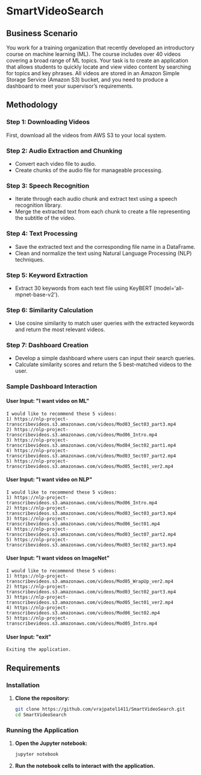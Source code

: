 # SmartVideoSearch

## Business Scenario

You work for a training organization that recently developed an introductory course on machine learning (ML). The course includes over 40 videos covering a broad range of ML topics. Your task is to create an application that allows students to quickly locate and view video content by searching for topics and key phrases. All videos are stored in an Amazon Simple Storage Service (Amazon S3) bucket, and you need to produce a dashboard to meet your supervisor’s requirements.

## Methodology

### Step 1: Downloading Videos
First, download all the videos from AWS S3 to your local system.

### Step 2: Audio Extraction and Chunking
- Convert each video file to audio.
- Create chunks of the audio file for manageable processing.

### Step 3: Speech Recognition
- Iterate through each audio chunk and extract text using a speech recognition library.
- Merge the extracted text from each chunk to create a file representing the subtitle of the video.

### Step 4: Text Processing
- Save the extracted text and the corresponding file name in a DataFrame.
- Clean and normalize the text using Natural Language Processing (NLP) techniques.

### Step 5: Keyword Extraction
- Extract 30 keywords from each text file using KeyBERT (model='all-mpnet-base-v2').

### Step 6: Similarity Calculation
- Use cosine similarity to match user queries with the extracted keywords and return the most relevant videos.

### Step 7: Dashboard Creation
- Develop a simple dashboard where users can input their search queries.
- Calculate similarity scores and return the 5 best-matched videos to the user.

### Sample Dashboard Interaction

#### User Input: "I want video on ML"
```plaintext
I would like to recommend these 5 videos:
1) https://nlp-project-transcribevideos.s3.amazonaws.com/videos/Mod03_Sect03_part3.mp4
2) https://nlp-project-transcribevideos.s3.amazonaws.com/videos/Mod06_Intro.mp4
3) https://nlp-project-transcribevideos.s3.amazonaws.com/videos/Mod04_Sect02_part1.mp4
4) https://nlp-project-transcribevideos.s3.amazonaws.com/videos/Mod03_Sect07_part2.mp4
5) https://nlp-project-transcribevideos.s3.amazonaws.com/videos/Mod05_Sect01_ver2.mp4
```

#### User Input: "I want video on NLP"
```plaintext
I would like to recommend these 5 videos:
1) https://nlp-project-transcribevideos.s3.amazonaws.com/videos/Mod06_Intro.mp4
2) https://nlp-project-transcribevideos.s3.amazonaws.com/videos/Mod03_Sect03_part3.mp4
3) https://nlp-project-transcribevideos.s3.amazonaws.com/videos/Mod06_Sect01.mp4
4) https://nlp-project-transcribevideos.s3.amazonaws.com/videos/Mod03_Sect07_part2.mp4
5) https://nlp-project-transcribevideos.s3.amazonaws.com/videos/Mod03_Sect02_part3.mp4
```

#### User Input: "I want videos on ImageNet"
```plaintext
I would like to recommend these 5 videos:
1) https://nlp-project-transcribevideos.s3.amazonaws.com/videos/Mod05_WrapUp_ver2.mp4
2) https://nlp-project-transcribevideos.s3.amazonaws.com/videos/Mod03_Sect02_part3.mp4
3) https://nlp-project-transcribevideos.s3.amazonaws.com/videos/Mod05_Sect01_ver2.mp4
4) https://nlp-project-transcribevideos.s3.amazonaws.com/videos/Mod06_Sect02.mp4
5) https://nlp-project-transcribevideos.s3.amazonaws.com/videos/Mod05_Intro.mp4
```

#### User Input: "exit"
```plaintext
Exiting the application.
```

## Requirements

### Installation

1. **Clone the repository:**

    ```bash
    git clone https://github.com/vrajpatel1411/SmartVideoSearch.git
    cd SmartVideoSearch
    ```

### Running the Application

1. **Open the Jupyter notebook:**

    ```bash
    jupyter notebook
    ```

2. **Run the notebook cells to interact with the application.**
